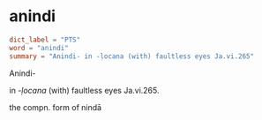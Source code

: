 # anindi

``` toml
dict_label = "PTS"
word = "anindi"
summary = "Anindi- in -ḷocana (with) faultless eyes Ja.vi.265"
```

Anindi\-

in *\-ḷocana* (with) faultless eyes Ja.vi.265.

the compn. form of nindā

